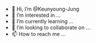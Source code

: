 - 👋 Hi, I’m @Keunyoung-Jung
- 👀 I’m interested in ...
- 🌱 I’m currently learning ...
- 💞️ I’m looking to collaborate on ...
- 📫 How to reach me ...

<!---
Keunyoung-Jung/Keunyoung-Jung is a ✨ special ✨ repository because its `README.md` (this file) appears on your GitHub profile.
You can click the Preview link to take a look at your changes.
--->
